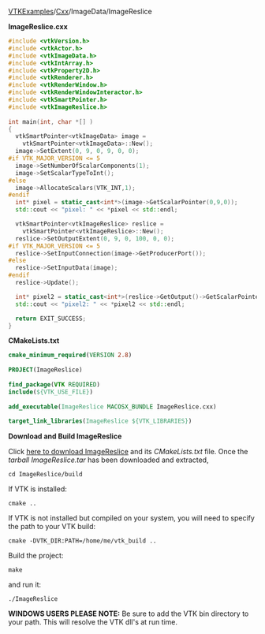 [VTKExamples](/home/)/[Cxx](/Cxx)/ImageData/ImageReslice

**ImageReslice.cxx**
```c++
#include <vtkVersion.h>
#include <vtkActor.h>
#include <vtkImageData.h>
#include <vtkIntArray.h>
#include <vtkProperty2D.h>
#include <vtkRenderer.h>
#include <vtkRenderWindow.h>
#include <vtkRenderWindowInteractor.h>
#include <vtkSmartPointer.h>
#include <vtkImageReslice.h>
 
int main(int, char *[] )
{
  vtkSmartPointer<vtkImageData> image =
    vtkSmartPointer<vtkImageData>::New();
  image->SetExtent(0, 9, 0, 9, 0, 0);
#if VTK_MAJOR_VERSION <= 5
  image->SetNumberOfScalarComponents(1);
  image->SetScalarTypeToInt();
#else
  image->AllocateScalars(VTK_INT,1);
#endif
  int* pixel = static_cast<int*>(image->GetScalarPointer(0,9,0));
  std::cout << "pixel: " << *pixel << std::endl;

  vtkSmartPointer<vtkImageReslice> reslice =
    vtkSmartPointer<vtkImageReslice>::New();
  reslice->SetOutputExtent(0, 9, 0, 100, 0, 0);
#if VTK_MAJOR_VERSION <= 5
  reslice->SetInputConnection(image->GetProducerPort());
#else
  reslice->SetInputData(image);
#endif
  reslice->Update();

  int* pixel2 = static_cast<int*>(reslice->GetOutput()->GetScalarPointer(0,11,0));
  std::cout << "pixel2: " << *pixel2 << std::endl;

  return EXIT_SUCCESS;
}
```
**CMakeLists.txt**
```cmake
cmake_minimum_required(VERSION 2.8)
 
PROJECT(ImageReslice)
 
find_package(VTK REQUIRED)
include(${VTK_USE_FILE})
 
add_executable(ImageReslice MACOSX_BUNDLE ImageReslice.cxx)
 
target_link_libraries(ImageReslice ${VTK_LIBRARIES})
```

**Download and Build ImageReslice**

Click [here to download ImageReslice](https://github.com/lorensen/VTKWikiExamplesTarballs/raw/master/ImageReslice.tar) and its *CMakeLists.txt* file.
Once the *tarball ImageReslice.tar* has been downloaded and extracted,
```
cd ImageReslice/build 
```
If VTK is installed:
```
cmake ..
```
If VTK is not installed but compiled on your system, you will need to specify the path to your VTK build:
```
cmake -DVTK_DIR:PATH=/home/me/vtk_build ..
```
Build the project:
```
make
```
and run it:
```
./ImageReslice
```
**WINDOWS USERS PLEASE NOTE:** Be sure to add the VTK bin directory to your path. This will resolve the VTK dll's at run time.

